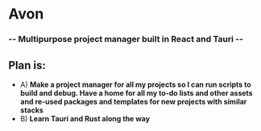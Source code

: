 # Avon
### -- Multipurpose project manager built in React and Tauri --
## Plan is:
- A) **Make a project manager for all my projects so I can run scripts to build and debug. Have a home for all my to-do lists and other assets and re-used packages and templates for new projects with similar stacks**
- B) **Learn Tauri and Rust along the way**
